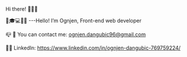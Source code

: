 
Hi there! 👋👋👋

🧑🎓💻👨‍💻 ---Hello! I’m Ognjen, Front-end web developer

📪 📧 You can contact me: ognjen.dangubic96@gmail.com

👨‍💼 LinkedIn: https://www.linkedin.com/in/ognjen-dangubic-769759224/



